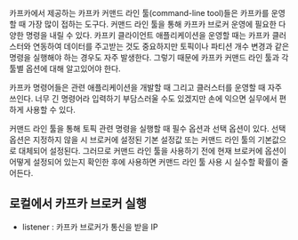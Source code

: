 카프카에서 제공하는 카프카 커맨드 라인 툴(command-line tool)들은 카프카를 운영할 때 가장 많이 접하는 도구다. 커맨드 라인 툴을 통해 카프카 브로커 운영에 필요한 다양한 명령을 내릴 수 있다. 카프키 클라이언트 애플리케이션을 운영할 때는 카프카 클러스터와 연동하여 데이터를 주고받는 것도 중요하지만 토픽이나 파티션 개수 변경과 같은 명령을 실행해야 하는 경우도 자주 발생한다. 그렇기 때문에 카프카 커맨드 라인 툴과 각 툴별 옵션에 대해 알고있어야 한다.

카프카 명령어들은 관련 애플리케이션을 개발할 때 그리고 클러스터를 운영할 때 자주 쓰인다. 너무 긴 명령어라 입력하기 부담스러울 수도 있겠지만 손에 익으면 실무에서 편하게 사용할 수 있다.

커맨드 라인 툴을 통해 토픽 관련 명령을 실행할 때 필수 옵션과 선택 옵션이 있다. 선택 옵션은 지정하지 않을 시 브로커에 설정된 기본 설정값 또는 커맨드 라인 툴의 기본값으로 대체되어 설정된다. 그러므로 커맨드 라인 툴을 사용하기 전에 현재 브로커에 옵션이 어떻게 설정되어 있는지 확인한 후에 사용하면 커맨드 라인 툴 사용 시 실수할 확률이 줄어든다. 

## 로컬에서 카프카 브로커 실행
- listener : 카프카 브로커가 통신을 받을 IP

